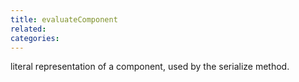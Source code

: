 ```yaml
---
title: evaluateComponent
related:
categories:
---
```


literal representation of a component, used by the serialize method.
